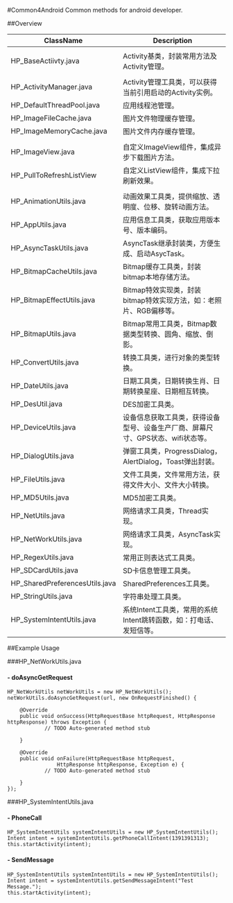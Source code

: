 #Common4Android
  Common methods for android developer.
  
##Overview

ClassName                  | Description  
---------------------------|--------------------------------------
                           |
HP_BaseActiivty.java       | Activity基类，封装常用方法及Activity管理。
                           |
HP_ActivityManager.java    | Activity管理工具类，可以获得当前引用启动的Activity实例。
HP_DefaultThreadPool.java  | 应用线程池管理。
HP_ImageFileCache.java     | 图片文件物理缓存管理。
HP_ImageMemoryCache.java   | 图片文件内存缓存管理。
                           |
HP_ImageView.java          | 自定义ImageView组件，集成异步下载图片方法。
HP_PullToRefreshListView   | 自定义ListView组件，集成下拉刷新效果。     
                           | 
HP_AnimationUtils.java     | 动画效果工具类，提供缩放、透明度、位移、旋转动画方法。
HP_AppUtils.java           | 应用信息工具类，获取应用版本号、版本编码。
HP_AsyncTaskUtils.java     | AsyncTask继承封装类，方便生成、启动AsycTask。 
HP_BitmapCacheUtils.java   | Bitmap缓存工具类，封装bitmap本地存储方法。
HP_BitmapEffectUtils.java  | Bitmap特效实现类，封装bitmap特效实现方法，如：老照片、RGB偏移等。
HP_BitmapUtils.java        | Bitmap常用工具类，Bitmap数据类型转换、圆角、缩放、倒影。
HP_ConvertUtils.java       | 转换工具类，进行对象的类型转换。
HP_DateUtils.java          | 日期工具类，日期转换生肖、日期转换星座、日期相互转换。
HP_DesUtil.java            | DES加密工具类。
HP_DeviceUtils.java        | 设备信息获取工具类，获得设备型号、设备生产厂商、屏幕尺寸、GPS状态、wifi状态等。 
HP_DialogUtils.java        | 弹窗工具类，ProgressDialog，AlertDialog，Toast弹出封装。
HP_FileUtils.java          | 文件工具类，文件常用方法，获得文件大小、文件大小转换。
HP_MD5Utils.java           | MD5加密工具类。
HP_NetUtils.java           | 网络请求工具类，Thread实现。
HP_NetWorkUtils.java       | 网络请求工具类，AsyncTask实现。 
HP_RegexUtils.java         | 常用正则表达式工具类。
HP_SDCardUtils.java        | SD卡信息管理工具类。
HP_SharedPreferencesUtils.java      | SharedPreferences工具类。 
HP_StringUtils.java        | 字符串处理工具类。
HP_SystemIntentUtils.java  | 系统Intent工具类，常用的系统Intent跳转函数，如：打电话、发短信等。           

##Example Usage

###HP_NetWorkUtils.java

#### - doAsyncGetRequest
	HP_NetWorkUtils netWorkUtils = new HP_NetWorkUtils();
	netWorkUtils.doAsyncGetRequest(url, new OnRequestFinished() {
			
		@Override
		public void onSuccess(HttpRequestBase httpRequest, HttpResponse httpResponse) throws Exception {
				// TODO Auto-generated method stub
				
		}
			
		@Override
		public void onFailure(HttpRequestBase httpRequest,
					HttpResponse httpResponse, Exception e) {
				// TODO Auto-generated method stub
				
		}
	});
	
###HP_SystemIntentUtils.java

#### - PhoneCall
	HP_SystemIntentUtils systemIntentUtils = new HP_SystemIntentUtils();
	Intent intent = systemIntentUtils.getPhoneCallIntent(1391391313);
	this.startActivity(intent);
		
#### - SendMessage

	HP_SystemIntentUtils systemIntentUtils = new HP_SystemIntentUtils();
	Intent intent = systemIntentUtils.getSendMessageIntent("Test Message.");
	this.startActivity(intent);
